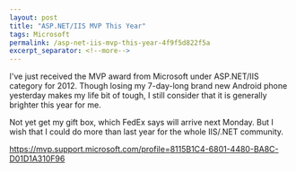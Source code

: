 ```yaml
---
layout: post
title: "ASP.NET/IIS MVP This Year"
tags: Microsoft
permalink: /asp-net-iis-mvp-this-year-4f9f5d822f5a
excerpt_separator: <!--more-->
---
```

I've just received the MVP award from Microsoft under ASP.NET/IIS category for 2012. Though losing my 7-day-long brand new Android phone yesterday makes my life bit of tough, I still consider that it is generally brighter this year for me.

Not yet get my gift box, which FedEx says will arrive next Monday. But I wish that I could do more than last year for the whole IIS/.NET community.

https://mvp.support.microsoft.com/profile=8115B1C4-6801-4480-BA8C-D01D1A310F96
<!--more-->